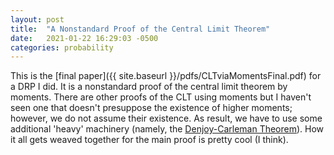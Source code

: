 ```yaml
---
layout: post
title:  "A Nonstandard Proof of the Central Limit Theorem"
date:   2021-01-22 16:29:03 -0500
categories: probability
---
```


This is the [final paper]({{ site.baseurl }}/pdfs/CLTviaMomentsFinal.pdf) for a DRP I did. It is a nonstandard proof of the central limit theorem by moments. There are other proofs of the CLT using moments but I haven't seen one that doesn't presuppose the existence of higher moments; however, we do not assume their existence. As result, we have to use some additional 'heavy' machinery (namely, the [Denjoy-Carleman Theorem](https://en.wikipedia.org/wiki/Quasi-analytic_function#The_Denjoy%E2%80%93Carleman_theorem)). How it all gets weaved together for the main proof is pretty cool (I think).

